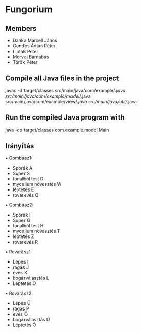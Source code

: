 # Fungorium

## Members
- Danka Marcell János
- Gondos Ádám Péter
- Lipták Péter
- Morvai Barnabás
- Török Péter

## Compile all Java files in the project
javac -d target/classes src/main/java/com/example/*.java src/main/java/com/example/model/*.java src/main/java/com/example/view/*.java src/main/java/util/*.java

## Run the compiled Java program with
java -cp target/classes com.example.model.Main

## Irányítás

•  Gombász1:
- Spórák A  
- Super S 
- fonalból test D 
- mycelium növesztés W 
- léptetés E 
- rovarevés Q 

•  Gombász2:
- Spórák F
- Super G
- fonalból test H
- mycelium növesztés T
- léptetés Z
- rovarevés R

•  Rovarász1:
- Lépés I 
- rágás J 
- evés K 
- bogárválasztás L 
- Léptetés O 

•  Rovarász2:
- Lépés Ü
- rágás P
- evés Ő
- bogárválasztás Ú
- Léptetés Ó
